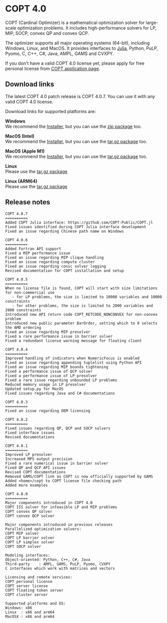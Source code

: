 # COPT 4.0

COPT (Cardinal Optimizer) is a mathematical optimization solver for large-scale optimization problems.
It includes high-performance solvers for LP, MIP, SOCP, convex QP and convex QCP.

The optimizer supports all major operating systems (64-bit), including Windows, Linux, and MacOS.
It provides interfaces to [Julia](https://github.com/COPT-Public/COPT.jl), Python, PuLP, Pyomo, C, C++, C#, Java, AMPL, GAMS and CVXPY.

If you don't have a valid COPT 4.0 license yet,
please apply for free personal license from [COPT application page](https://www.shanshu.ai/copt).

## Download links

The latest COPT 4.0 patch release is COPT 4.0.7.
You can use it with any valid COPT 4.0 license.

Download links for supported platforms are:

**Windows**<br>
  We recommend
  the [Installer](https://pub.shanshu.ai/download/copt/4.0.7/win64/CardinalOptimizer-4.0.7-win64-installer.zip),
  but you can use the [zip package](https://pub.shanshu.ai/download/copt/4.07/win64/CardinalOptimizer-4.0.7-win64.zip) too.

**MacOS (Intel)**<br>
  We recommend
  the [Installer](https://pub.shanshu.ai/download/copt/4.0.7/osx64/CardinalOptimizer-4.0.7-osx64.dmg),
  but you can use the [tar.gz package](https://pub.shanshu.ai/download/copt/4.0.7/osx64/CardinalOptimizer-4.0.7-osx64.tar.gz) too.

**MacOS (Apple M1)**<br>
  We recommend
  the [Installer](https://pub.shanshu.ai/download/copt/4.0.7/aarch64/CardinalOptimizer-4.0.7-aarch64_mac.dmg),
  but you can use the [tar.gz package](https://pub.shanshu.ai/download/copt/4.0.7/aarch64/CardinalOptimizer-4.0.7-aarch64_mac.tar.gz) too.

**Linux**<br>
  Please use the [tar.gz package](https://pub.shanshu.ai/download/copt/4.0.7/linux64/CardinalOptimizer-4.0.7-lnx64.tar.gz)

**Linux (ARM64)**<br>
  Please use the [tar.gz package](https://pub.shanshu.ai/download/copt/4.0.7/aarch64/CardinalOptimizer-4.0.7-aarch64_lnx.tar.gz)

## Release notes

```
COPT 4.0.7
==========
Added COPT Julia interface: https://github.com/COPT-Public/COPT.jl
Fixed issues identified during COPT Julia interface development
Fixed an issue regarding Chinese path name on Windows

COPT 4.0.6
==========
Added Fortran API support
Fixed a MIP performance issue
Fixed an issue regarding MIP clique handling
Fixed an issue regarding compute cluster
Fixed an issue regarding conic solver logging
Revised documentation for COPT installation and setup

COPT 4.0.5
==========
When no license file is found, COPT will start with size limitations for non-commercial use
   - for LP problems, the size is limited to 10000 variables and 10000 constraints
   - for other problems, the size is limited to 2000 variables and 2000 constraints
Introduced new API return code COPT_RETCODE_NONCONVEX for non-convex problem
Introduced new public parameter BarOrder, setting which to 0 selects the AMD ordering
Fixed an issue regarding MIP presolver
Fixed a rare performance issue in barrier solver
Fixed a redundant license warning message for floating client

COPT 4.0.4
==========
Improved handling of indicators when NumericFocus is enabled
Fixed an issue regarding appending tuplelist using Python API
Fixed an issue regarding MIP bounds tightening
Fixed a performance issue of QCP solver
Fixed a performance issue of LP presolver
Fixed a rare issue regarding unbounded LP problems
Reduced memory usage in LP presolver
Updated setup.py for MacOS
Fixed issues regarding Java and C# documentations

COPT 4.0.3
==========
Fixed an issue regarding OEM licensing

COPT 4.0.2
==========
Fixed issues regarding QP, QCP and SOCP solvers
Fixed interface issues
Revised documentations

COPT 4.0.1
==========
Improved LP presolver
Increased MPS output precision
Fixed a rare numerical issue in barrier solver
Fixed QP and QCP API issues
Revised COPT documentations
Removed GAMS/COPT link as COPT is now officially supported by GAMS
Added <home>/copt to COPT license file checking path
Added more examples

COPT 4.0.0
==========
Major components introduced in COPT 4.0
COPT IIS solver for infeasible LP and MIP problems
COPT convex QP solver
COPT convex QCP solver

Major components introduced in previous releases
Parallelized optimization solvers:
COPT MIP solver
COPT LP barrier solver
COPT LP simplex solver
COPT SOCP solver

Modeling interfaces:
Object-oriented: Python, C++, C#, Java
Third-party    : AMPL, GAMS, PuLP, Pyomo, CVXPY
C interfaces which work with matrices and vectors

Licensing and remote services:
COPT personal license
COPT server license
COPT floating token server
COPT cluster server

Supported platforms and OS:
Windows: x86
Linux  : x86 and arm64
MacOSX : x86 and arm64
```
